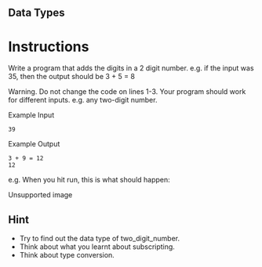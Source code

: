 ## Data Types
# Instructions
Write a program that adds the digits in a 2 digit number. e.g. if the input was 35, then the output should be 3 + 5 = 8

Warning. Do not change the code on lines 1-3. Your program should work for different inputs. e.g. any two-digit number.

Example Input
```
39
```
Example Output
```
3 + 9 = 12
12
```
e.g. When you hit run, this is what should happen:

Unsupported image

## Hint
- Try to find out the data type of two_digit_number.
- Think about what you learnt about subscripting.
- Think about type conversion.